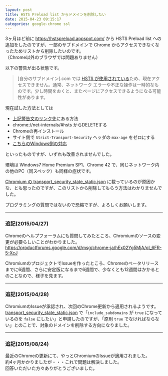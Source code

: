 ```yaml
---
layout: post
title: HSTS Preload list からドメインを削除したい
date: 2015-04-23 09:15:17
categories: google-chrome ssl
---
```

<!-- {% raw %} -->
<p>3ヶ月ほど前に <a href="https://hstspreload.appspot.com/" rel="nofollow">https://hstspreload.appspot.com/</a> から HSTS Preload list への追加をしたのですが、一部のサブドメインで Chrome からアクセスできなくなったためリストから削除したいのです。<br>
（Chrome以外のブラウザでは問題ありません）</p>

<p>以下の警告が出る状態です。</p>

<blockquote>
  <p>[自分のサブドメイン].com では <a href="https://support.google.com/chrome/answer/4454607?hl=ja" rel="nofollow">HSTS が使用されている</a>ため、現在アクセスできません。通常、ネットワーク エラーや不正な操作は一時的なものです。少し時間をおくと、またページにアクセスできるようになる可能性があります。</p>
</blockquote>

<p>現在試した方法としては</p>

<ul>
<li><a href="https://support.google.com/chrome/answer/4454607?hl=ja" rel="nofollow">上記警告文のリンク先</a>にある方法</li>
<li>chrome://net-internals/#hsts からDELETEする</li>
<li>Chromeの再インストール</li>
<li>サイト側で <code>Strict-Transport-Security</code> ヘッダの <code>max-age</code> をゼロにする</li>
<li><a href="http://answers.microsoft.com/ja-jp/ie/forum/ie8-windows_7/windows7%E3%81%AEie%E3%81%A7https%E3%81%AE/278fdeaf-ae2f-458a-b990-105a3a291602" rel="nofollow">こちらのWindows側の対応</a></li>
</ul>

<p>といったものですが、いずれも改善されませんでした。</p>

<p>環境は Windows7 Home Premium SP1、Chrome 42 で、同じネットワーク内の他のPC（同スペック）も同様の症状です。</p>

<p><a href="https://chromium.googlesource.com/chromium/src.git/+/master/net/http/transport_security_state_static.json" rel="nofollow">Chromium の transport_security_state_static.json</a> に載っているのが原因かな、とも思ったのですが、このリストから削除してもらう方法はわかりませんでした。</p>

<p>プログラミングの質問ではないので恐縮ですが、よろしくお願いします。</p>

<hr>

<h3>追記(2015/04/27)</h3>

<p>Chromeのヘルプフォーラムにも質問してみたところ、Chromiumのソースの変更が必要らしいことがわかりました。<br>
<a href="https://productforums.google.com/d/msg/chrome-ja/hEx02Yg5MjA/oI_6FR-5-XcJ" rel="nofollow">https://productforums.google.com/d/msg/chrome-ja/hEx02Yg5MjA/oI_6FR-5-XcJ</a></p>

<p>ChromiumのプロジェクトでIssueを作ったところ、Chromeのベータリリースまでに6週間、さらに安定版になるまで6週間で、少なくとも12週間はかかるとのことなので、様子を見ます。</p>

<hr>

<h3>追記(2015/04/28)</h3>

<p>ChromiumのIssueが承認され、次回のChrome更新から適用されるようです。<br>
<a href="https://chromium.googlesource.com/chromium/src.git/+/master/net/http/transport_security_state_static.json" rel="nofollow">transport_security_state_static.json</a> で「<code>include_subdomains</code> が <code>true</code> になっているのを <code>false</code> にしたい」と申請したのですが、「原則 <code>true</code> でなければならない」とのことで、対象のドメインを削除する方向になりました。</p>

<hr>

<h3>追記(2015/08/24)</h3>

<p>最近のChromeの更新にて、やっとChromiumのIssueが適用されました。<br>
約4ヶ月かかりましたが・・・これで問題は解決しました。<br>
回答いただいた方々ありがとうございました。</p>
<!-- {% endraw %} -->
